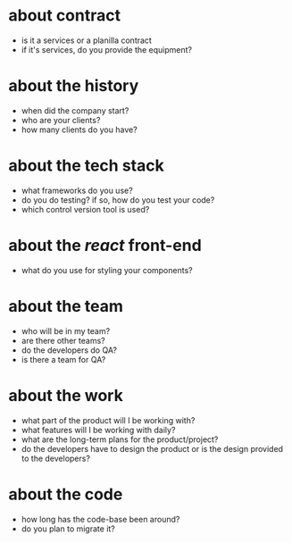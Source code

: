 
# about contract

- is it a services or a planilla contract
- if it's services, do you provide the equipment?

# about the history

- when did the company start?
- who are your clients?
- how many clients do you have?

# about the tech stack

- what frameworks do you use?
- do you do testing? if so, how do you test your code? 
- which control version tool is used?

# about the *react* front-end

- what do you use for styling your components?

# about the team

- who will be in my team?
- are there other teams?
- do the developers do QA?
- is there a team for QA?

# about the work

- what part of the product will I be working with?
- what features will I be working with daily?
- what are the long-term plans for the product/project?
- do the developers have to design the product or is the design provided to the developers?

# about the code

- how long has the code-base been around?
- do you plan to migrate it?

